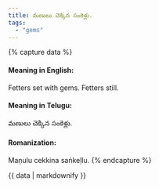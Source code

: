 ```yaml
---
title: మణులు చెక్కిన సంకెళ్లు.
tags:
  - "gems"
---
```


{% capture data %}
#### Meaning in English:
Fetters set with gems.
Fetters still.

#### Meaning in Telugu:
మణులు చెక్కిన సంకెళ్లు.

#### Romanization:
Maṇulu cekkina saṅkeḷlu.
{% endcapture %}

{{ data | markdownify }}

